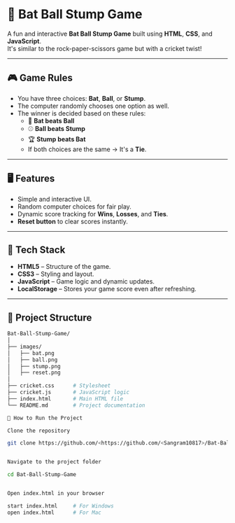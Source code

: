# 🏏 Bat Ball Stump Game

A fun and interactive **Bat Ball Stump Game** built using **HTML**, **CSS**, and **JavaScript**.  
It's similar to the rock-paper-scissors game but with a cricket twist!  

---

## 🎮 Game Rules

- You have three choices: **Bat**, **Ball**, or **Stump**.
- The computer randomly chooses one option as well.
- The winner is decided based on these rules:
  - 🏏 **Bat beats Ball**  
  - ⚾ **Ball beats Stump**  
  - 🏆 **Stump beats Bat**  
  - If both choices are the same → It's a **Tie**.

---

## 🖥️ Features

- Simple and interactive UI.
- Random computer choices for fair play.
- Dynamic score tracking for **Wins**, **Losses**, and **Ties**.
- **Reset button** to clear scores instantly.

---

## 🧩 Tech Stack

- **HTML5** – Structure of the game.
- **CSS3** – Styling and layout.
- **JavaScript** – Game logic and dynamic updates.
- **LocalStorage** – Stores your game score even after refreshing.

---

## 📂 Project Structure

```bash
Bat-Ball-Stump-Game/
│
├── images/
│   ├── bat.png
│   ├── ball.png
│   ├── stump.png
│   ├── reset.png
│
├── cricket.css      # Stylesheet
├── cricket.js       # JavaScript logic
├── index.html       # Main HTML file
└── README.md        # Project documentation

🚀 How to Run the Project

Clone the repository

git clone https://github.com/<https://github.com/<Sangram10817>/Bat-Ball-Stump-Game.git


Navigate to the project folder

cd Bat-Ball-Stump-Game


Open index.html in your browser

start index.html     # For Windows
open index.html      # For Mac
